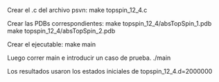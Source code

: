 Crear el .c del archivo psvn:
make topspin_12_4.c

Crear las PDBs correspondientes:
make topspin_12_4/absTopSpin_1.pdb
make topspin_12_4/absTopSpin_2.pdb

Crear el ejecutable:
make main

Luego correr main e introducir un caso de prueba.
./main

Los resultados usaron los estados iniciales de topspin_12_4.d=2000000